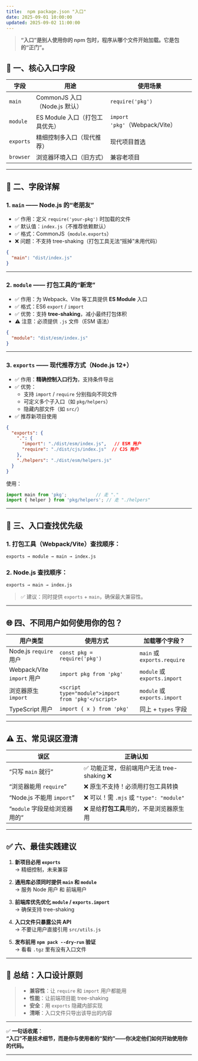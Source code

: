 ```yaml
---
title:  npm package.json "入口"
date: 2025-09-01 10:00:00
updated: 2025-09-02 11:00:00
---
```


> **“入口”是别人使用你的 npm 包时，程序从哪个文件开始加载。它是包的“正门”。**



## 🔑 一、核心入口字段

| 字段 | 用途 | 使用场景 |
|------|------|----------|
| `main` | CommonJS 入口（Node.js 默认） | `require('pkg')` |
| `module` | ES Module 入口（打包工具优先） | `import 'pkg'`（Webpack/Vite） |
| `exports` | 精细控制多入口（现代推荐） | 现代项目首选 |
| `browser` | 浏览器环境入口（旧方式） | 兼容老项目 |

---

## 🧩 二、字段详解

### 1. `main` —— Node.js 的“老朋友”
- ✅ 作用：定义 `require('your-pkg')` 时加载的文件
- ✅ 默认值：`index.js`（不推荐依赖默认）
- ✅ 格式：CommonJS（`module.exports`）
- ❌ 问题：不支持 tree-shaking（打包工具无法“摇掉”未用代码）

```json
{
  "main": "dist/index.js"
}
```

---

### 2. `module` —— 打包工具的“新宠”
- ✅ 作用：为 Webpack、Vite 等工具提供 **ES Module** 入口
- ✅ 格式：ES6 `export` / `import`
- ✅ 优势：支持 **tree-shaking**，减小最终打包体积
- ⚠️ 注意：必须提供 `.js` 文件（ESM 语法）

```json
{
  "module": "dist/esm/index.js"
}
```

---

### 3. `exports` —— 现代推荐方式（Node.js 12+）
- ✅ 作用：**精确控制入口行为**，支持条件导出
- ✅ 优势：
  - 支持 `import` / `require` 分别指向不同文件
  - 可定义多个子入口（如 `pkg/helpers`）
  - 隐藏内部文件（如 `src/`）
- ✅ 推荐新项目使用

```json
{
  "exports": {
    ".": {
      "import": "./dist/esm/index.js",   // ESM 用户
      "require": "./dist/cjs/index.js"  // CJS 用户
    },
    "./helpers": "./dist/esm/helpers.js"
  }
}
```

使用：
```js
import main from 'pkg';           // 走 "."
import { helper } from 'pkg/helpers'; // 走 "./helpers"
```

---

## 🔄 三、入口查找优先级

### 1. 打包工具（Webpack/Vite）查找顺序：
```
exports → module → main → index.js
```

### 2. Node.js 查找顺序：
```
exports → main → index.js
```

> ✅ 建议：同时提供 `exports` + `main`，确保最大兼容性。

---

## 🌐 四、不同用户如何使用你的包？

| 用户类型 | 使用方式 | 加载哪个字段？ |
|--------|----------|----------------|
| Node.js `require` 用户 | `const pkg = require('pkg')` | `main` 或 `exports.require` |
| Webpack/Vite `import` 用户 | `import pkg from 'pkg'` | `module` 或 `exports.import` |
| 浏览器原生 `import` | `<script type="module">import from 'pkg'</script>` | `module` 或 `exports.import` |
| TypeScript 用户 | `import { x } from 'pkg'` | 同上 + `types` 字段 |

---

## ⚠️ 五、常见误区澄清

| 误区 | 正确认知 |
|------|----------|
| “只写 `main` 就行” | ✅ 功能正常，但前端用户无法 tree-shaking ❌ |
| “浏览器能用 `require`” | ❌ 原生不支持！必须用打包工具转换 |
| “Node.js 不能用 `import`” | ❌ 可以！需 `.mjs` 或 `"type": "module"` |
| “`module` 字段是给浏览器用的” | ❌ 是给**打包工具**用的，不是浏览器原生用 |

---

## ✅ 六、最佳实践建议

1. **新项目必用 `exports`**  
   → 精细控制，未来兼容

2. **通用库必须同时提供 `main` 和 `module`**  
   → 服务 Node 用户 和 前端用户

3. **前端库优先优化 `module` / `exports.import`**  
   → 确保支持 tree-shaking

4. **入口文件只暴露公共 API**  
   → 不要让用户直接引用 `src/utils.js`

5. **发布前用 `npm pack --dry-run` 验证**  
   → 看看 `.tgz` 里有没有入口文件

---

## 🎯 总结：入口设计原则

> - **兼容性**：让 `require` 和 `import` 用户都能用
> - **性能**：让前端项目能 tree-shaking
> - **安全**：用 `exports` 隐藏内部实现
> - **清晰**：入口文件只导出该导出的内容

---

✅ **一句话收尾**：  
**“入口”不是技术细节，而是你与使用者的“契约”——你决定他们如何开始使用你的代码。**

---
